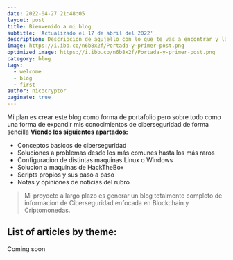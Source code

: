 ```yaml
---
date: 2022-04-27 21:48:05
layout: post
title: Bienvenido a mi blog
subtitle: 'Actualizado el 17 de abril del 2022'
description: Descripcion de aqujello con lo que te vas a encontrar y la razon de existir de mi blog
image: https://i.ibb.co/n6b8x2f/Portada-y-primer-post.png
optimized_image: https://i.ibb.co/n6b8x2f/Portada-y-primer-post.png
category: blog
tags:
  - welcome
  - blog
  - first
author: nicocryptor
paginate: true
---
```


Mi plan es crear este blog como forma de portafolio pero sobre todo como una forma de expandir mis conocimientos de ciberseguridad de forma sencilla  **Viendo los siguientes apartados:**

* Conceptos basicos de ciberseguridad
* Soluciones a problemas desde los más comunes hasta los más raros
* Configuracion de distintas maquinas Linux o Windows
* Solucion a maquinas de HackTheBox
* Scripts propios y sus paso a paso
* Notas y opiniones de noticias del rubro

> Mi proyecto a largo plazo es generar un blog totalmente completo de informacion de Ciberseguridad enfocada en Blockchain y Criptomonedas.



<!--page-->

## List of articles by theme:

Coming soon

<!--page-->

